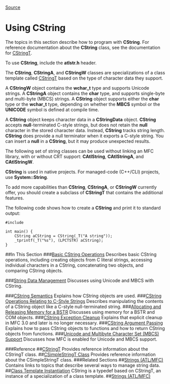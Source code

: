 [Source](https://msdn.microsoft.com/en-us/library/ms174288.aspx "Permalink to Using CString")

# Using CString

The topics in this section describe how to program with **CString**. For reference documentation about the **CString** class, see the documentation for [CStringT][1].

To use **CString**, include the **atlstr.h** header.

The **CString**, **CStringA**, and **CStringW** classes are specializations of a class template called [CStringT][1] based on the type of character data they support.

A **CStringW** object contains the **wchar_t** type and supports Unicode strings. A **CStringA** object contains the **char** type, and supports single-byte and multi-byte (MBCS) strings. A **CString** object supports either the **char** type or the **wchar_t** type, depending on whether the **MBCS** symbol or the **UNICODE** symbol is defined at compile time.

A **CString** object keeps character data in a **CStringData** object. **CString** accepts **null**-terminated C-style strings, but does not retain the **null** character in the stored character data. Instead, **CString** tracks string length. **CString** does provide a null terminator when it exports a C-style string. You can insert a **null** in a **CString**, but it may produce unexpected results.

The following set of string classes can be used without linking an MFC library, with or without CRT support: **CAtlString**, **CAtlStringA**, and **CAtlStringW**.

**CString** is used in native projects. For managed-code (C++/CLI) projects, use **System::String**.

To add more capabilities than **CString**, **CStringA**, or **CStringW** currently offer, you should create a subclass of **CStringT** that contains the additional features.

The following code shows how to create a **CString** and print it to standard output:

    #include 

    int main() {
        CString aCString = CString(_T("A string"));
        _tprintf(_T("%s"), (LPCTSTR) aCString);
    }

##In This Section
###[Basic CString Operations][2]
Describes basic CString operations, including creating objects from C literal strings, accessing individual characters in a CString, concatenating two objects, and comparing CString objects.

###[String Data Management][3]
Discusses using Unicode and MBCS with CString.

###[CString Semantics][4]
Explains how CString objects are used.
###[CString Operations Relating to C-Style Strings][5]
Describes manipulating the contents of a CString object like a C-style null-terminated string.
###[Allocating and Releasing Memory for a BSTR][6]
Discusses using memory for a BSTR and COM objects.
###[CString Exception Cleanup][7]
Explains that explicit cleanup in MFC 3.0 and later is no longer necessary.
###[CString Argument Passing][8]
Explains how to pass CString objects to functions and how to return CString objects from functions.
###[Unicode and Multibyte Character Set (MBCS) Support][9]
Discusses how MFC is enabled for Unicode and MBCS support.

###Reference
##[CStringT][10]
Provides reference information about the CStringT class.
##[CSimpleStringT Class][11]
Provides reference information about the CSimpleStringT class.
###Related Sections
##[Strings (ATL/MFC)][12]
Contains links to topics that describe several ways to manage string data.
##[Class Template Instantiation][13]
CString is a typedef based on CStringT, an instance of a specialization of a class template.
##[Strings (ATL/MFC)][14]

[1]: https://msdn.microsoft.com/en-us/library/5bzxfsea.aspx
[2]: https://msdn.microsoft.com/en-us/library/72b2swax.aspx
[3]: https://msdn.microsoft.com/en-us/library/72b2swax.aspx
[4]: https://msdn.microsoft.com/en-us/library/sy280zek.aspx
[5]: https://msdn.microsoft.com/en-us/library/awkwbzyc.aspx
[6]: https://msdn.microsoft.com/en-us/library/xda6xzx7.aspx
[7]: https://msdn.microsoft.com/en-us/library/ky89wkz5.aspx
[8]: https://msdn.microsoft.com/en-us/library/acttytz3.aspx
[9]: https://msdn.microsoft.com/en-us/library/ey142t48.aspx 
[10]: https://msdn.microsoft.com/en-us/library/sddk80xf.aspx
[11]: https://msdn.microsoft.com/en-us/library/sddk80xf.aspx
[12]: https://msdn.microsoft.com/en-us/library/kda99ffc.aspx
[13]: https://msdn.microsoft.com/en-us/library/7y5ca42y.aspx
[14]: https://msdn.microsoft.com/en-us/library/kda99ffc.aspx 